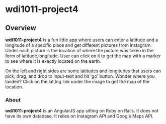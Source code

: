 # wdi1011-project4

## Overview

**wdi1011-project4** is a fun little app where users can enter a latitude and a longitude of a specific place and get different pictures from instagram. Under each picture is the location of where the picture was taken in the form of latitude,longitude. User can click on it to get the map with a marker to see where it is exactly located on the earth.

On the left and right sides are some latitudes and longitudes that users can pick, drag, and drop to input-text and hit 'go' button. Wonder where you landed? Click on the lat,lng link under the image to get the map of the location.

### About

**wdi1011-project4** is an AngularJS app sitting on Ruby on Rails. It does not have its own database. It relies on Instagram API and Google Maps API. 
